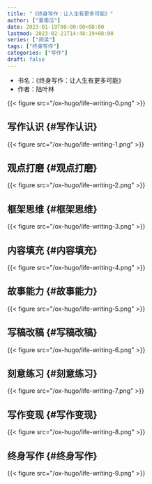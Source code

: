 ```yaml
---
title: "《终身写作：让人生有更多可能》"
author: ["夏南瓜"]
date: 2023-01-19T00:00:00+08:00
lastmod: 2023-02-21T14:48:19+08:00
series: ["阅读"]
tags: ["终身写作"]
categories: ["写作"]
draft: false
---
```


-   书名：《终身写作：让人生有更多可能》
-   作者：陆叶林

{{< figure src="/ox-hugo/life-writing-0.png" >}}


## 写作认识 {#写作认识}

{{< figure src="/ox-hugo/life-writing-1.png" >}}


## 观点打磨 {#观点打磨}

{{< figure src="/ox-hugo/life-writing-2.png" >}}


## 框架思维 {#框架思维}

{{< figure src="/ox-hugo/life-writing-3.png" >}}


## 内容填充 {#内容填充}

{{< figure src="/ox-hugo/life-writing-4.png" >}}


## 故事能力 {#故事能力}

{{< figure src="/ox-hugo/life-writing-5.png" >}}


## 写稿改稿 {#写稿改稿}

{{< figure src="/ox-hugo/life-writing-6.png" >}}


## 刻意练习 {#刻意练习}

{{< figure src="/ox-hugo/life-writing-7.png" >}}


## 写作变现 {#写作变现}

{{< figure src="/ox-hugo/life-writing-8.png" >}}


## 终身写作 {#终身写作}

{{< figure src="/ox-hugo/life-writing-9.png" >}}

